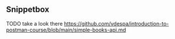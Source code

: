 ## Snippetbox

TODO take a look there https://github.com/vdespa/introduction-to-postman-course/blob/main/simple-books-api.md